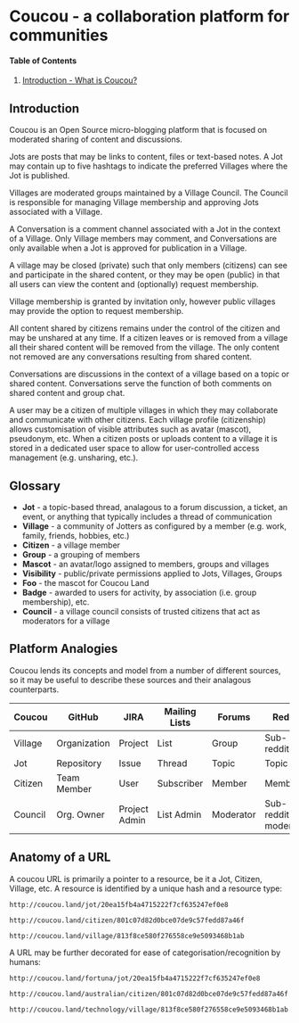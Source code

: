 # Coucou - a collaboration platform for communities

[Introduction]: #introduction

[Features]: #features

[Getting started]: #getting-started
[Requirements]: #requirements
[Configuring]: #configuring


[Examples]: #examples

[Development]: #development

[Contributing]: #contributing

#### Table of Contents

1. [Introduction - What is Coucou?][Introduction]

## Introduction

Coucou is an Open Source micro-blogging platform that is focused on moderated sharing of content and discussions.

Jots are posts that may be links to content, files or text-based notes. A Jot may contain up to five hashtags to indicate the preferred Villages where the Jot is published.

Villages are moderated groups maintained by a Village Council. The Council is responsible for managing Village membership and approving Jots associated with a Village.

A Conversation is a comment channel associated with a Jot in the context of a Village. Only Village members may comment, and Conversations are only available when a Jot is approved for publication in a Village.

A village may be closed (private) such that only members (citizens) can see and participate in the shared content, or they may
be open (public) in that all users can view the content and (optionally) request membership.

Village membership is granted by invitation only, however public villages may provide the option to request membership.

All content shared by citizens remains under the control of the citizen and may be unshared at any time. If a citizen leaves or
is removed from a village all their shared content will be removed from the village. The only content not removed are any conversations resulting from shared content.

Conversations are discussions in the context of a village based on a topic or shared content. Conversations serve the function
of both comments on shared content and group chat.

A user may be a citizen of multiple villages in which they may collaborate and communicate with other citizens. Each village profile (citizenship) allows customisation of visible attributes such as avatar (mascot), pseudonym, etc. When a citizen posts or uploads content to a village it is stored in a dedicated user space to allow for user-controlled access management (e.g. unsharing, etc.).



## Glossary

 * **Jot** - a topic-based thread, analagous to a forum discussion, a ticket, an event, or anything that typically includes a thread of communication
 * **Village** - a community of Jotters as configured by a member (e.g. work, family, friends, hobbies, etc.)
 * **Citizen** - a village member
 * **Group** - a grouping of members
 * **Mascot** - an avatar/logo assigned to members, groups and villages
 * **Visibility** - public/private permissions applied to Jots, Villages, Groups
 * **Foo** - the mascot for Coucou Land
 * **Badge** - awarded to users for activity, by association (i.e. group membership), etc.
 * **Council** - a village council consists of trusted citizens that act as moderators for a village

## Platform Analogies

Coucou lends its concepts and model from a number of different sources, so it may be useful to describe these sources and their analagous counterparts.

| Coucou  | GitHub       | JIRA            | Mailing Lists | Forums    | Reddit               | Twitter      | Facebook
| ------  | ------       | ----            | ------------- | ------    | ------               | -------      | --------
| Village | Organization | Project         | List          | Group     | Sub-reddit           | -            | -
| Jot     | Repository   | Issue           | Thread        | Topic     | Topic                | Conversation | Messages
| Citizen | Team Member  | User            | Subscriber    | Member    | Member               | User         | User
| Council | Org. Owner   | Project Admin   | List Admin    | Moderator | Sub-reddit moderator | -            | -


## Anatomy of a URL

A coucou URL is primarily a pointer to a resource, be it a Jot, Citizen, Village, etc. A resource is identified by a unique hash and a resource type:

    http://coucou.land/jot/20ea15fb4a4715222f7cf635247ef0e8
    
    http://coucou.land/citizen/801c07d82d0bce07de9c57fedd87a46f
    
    http://coucou.land/village/813f8ce580f276558ce9e5093468b1ab

A URL may be further decorated for ease of categorisation/recognition by humans:

    http://coucou.land/fortuna/jot/20ea15fb4a4715222f7cf635247ef0e8
    
    http://coucou.land/australian/citizen/801c07d82d0bce07de9c57fedd87a46f
    
    http://coucou.land/technology/village/813f8ce580f276558ce9e5093468b1ab
